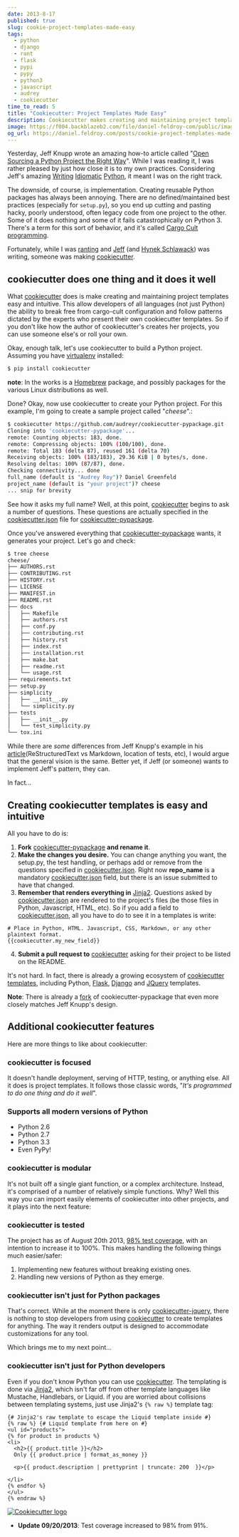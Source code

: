 ```yaml
---
date: 2013-8-17
published: true
slug: cookie-project-templates-made-easy
tags:
  - python
  - django
  - rant
  - flask
  - pypi
  - pypy
  - python3
  - javascript
  - audrey
  - cookiecutter
time_to_read: 5
title: "Cookiecutter: Project Templates Made Easy"
description: Cookiecutter makes creating and maintaining project templates easy and intuitive.
image: https://f004.backblazeb2.com/file/daniel-feldroy-com/public/images/cookiecutter_medium.png
og_url: https://daniel.feldroy.com/posts/cookie-project-templates-made-easy
---
```


Yesterday, Jeff Knupp wrote an amazing how-to article called "[Open Sourcing a Python Project the Right Way](https://www.jeffknupp.com/blog/2013/08/16/open-sourcing-a-python-project-the-right-way/)". While I was reading it, I was rather pleased by just how close it is to my own practices. Considering Jeff's amazing [Writing](https://www.amazon.com/gp/product/B00B5KG0F8/ref=as_li_ss_tl?ie=UTF8&camp=1789creative=390957&creativeASIN=B00B5KG0F8&linkCode=as2&tag=mlinar-20) [Idiomatic](https://www.amazon.com/gp/product/B00B5VXMRG/ref=as_li_ss_tl?ie=UTF8&camp=1789creative=390957&creativeASIN=B00B5VXMRG&linkCode=as2&tag=mlinar-20) [Python](https://www.jeffknupp.com/writing-idiomatic-python-ebook/), it meant I was on the right track.

The downside, of course, is implementation. Creating reusable Python packages has always been annoying. There are no defined/maintained best practices (especially for `setup.py`), so you end up cutting and pasting hacky, poorly understood, often legacy code from one project to the other. Some of it does nothing and some of it fails catastrophically on Python 3. There's a term for this sort of behavior, and it's called [Cargo Cult programming](https://en.wikipedia.org/wiki/Cargo_cult_programming).

Fortunately, while I was [ranting](/made-up-statistics.html#debate-statistics) and [Jeff](https://www.jeffknupp.com/blog/2013/08/16/open-sourcing-a-python-project-the-right-way/) (and [Hynek Schlawack](https://hynek.me/articles/sharing-your-labor-of-love-pypi-quick-and-dirty/)) was writing, someone was making [cookiecutter](https://github.com/audreyr/cookiecutter).

## cookiecutter does one thing and it does it well

What [cookiecutter](https://github.com/audreyr/cookiecutter) does is make creating and maintaining project templates easy and intuitive. This allow developers of all languages (not just Python) the ability to break free from cargo-cult configuration and follow patterns dictated by the experts who present their own cookiecutter templates. So if you don't like how the author of cookiecutter's creates her projects, you can use someone else's or roll your own.

Okay, enough talk, let's use cookiecutter to build a Python project. Assuming you have [virtualenv](https://www.virtualenv.org/) installed:

```bash
$ pip install cookiecutter
```

**note**: In the works is a [Homebrew](https://github.com/mxcl/homebrew) package, and possibly packages for the various Linux distributions as well.

Done? Okay, now use cookiecutter to create your Python project. For this example, I'm going to create a sample project called "_cheese_".:

```bash
$ cookiecutter https://github.com/audreyr/cookiecutter-pypackage.git
Cloning into 'cookiecutter-pypackage'...
remote: Counting objects: 183, done.
remote: Compressing objects: 100% (100/100), done.
remote: Total 183 (delta 87), reused 161 (delta 70)
Receiving objects: 100% (183/183), 29.36 KiB | 0 bytes/s, done.
Resolving deltas: 100% (87/87), done.
Checking connectivity... done
full_name (default is "Audrey Roy")? Daniel Greenfeld
project_name (default is "your project")? cheese
... snip for brevity
```

See how it asks my full name? Well, at this point, [cookiecutter](https://github.com/audreyr/cookiecutter) begins to ask a number of questions. These questions are actually specified in the [cookiecutter.json](https://github.com/audreyr/cookiecutter-pypackage/blob/master/cookiecutter.json) file for [cookiecutter-pypackage](https://github.com/audreyr/cookiecutter-pypackage).

Once you've answered everything that [cookiecutter-pypackage](https://github.com/audreyr/cookiecutter-pypackage) wants, it generates your project. Let's go and check:

```bash
$ tree cheese
cheese/
├── AUTHORS.rst
├── CONTRIBUTING.rst
├── HISTORY.rst
├── LICENSE
├── MANIFEST.in
├── README.rst
├── docs
│   ├── Makefile
│   ├── authors.rst
│   ├── conf.py
│   ├── contributing.rst
│   ├── history.rst
│   ├── index.rst
│   ├── installation.rst
│   ├── make.bat
│   ├── readme.rst
│   └── usage.rst
├── requirements.txt
├── setup.py
├── simplicity
│   ├── __init__.py
│   └── simplicity.py
├── tests
│   ├── __init__.py
│   └── test_simplicity.py
└── tox.ini
```

While there are _some_ differences from Jeff Knupp's example in his [article](https://www.jeffknupp.com/blog/2013/08/16/open-sourcing-a-python-project-the-right-way/)(ReStructuredText vs Markdown, location of tests, etc), I would argue that the general vision is the same. Better yet, if Jeff (or someone) wants to implement Jeff's pattern, they can.

In fact...

## Creating cookiecutter templates is easy and intuitive

All you have to do is:

1.  **Fork** [cookiecutter-pypackage](https://github.com/audreyr/cookiecutter-pypackage) **and rename it**.
2.  **Make the changes you desire.** You can change anything you want, the setup.py, the test handling, or perhaps add or remove from the questions specified in [cookiecutter.json](https://github.com/audreyr/cookiecutter-pypackage/blob/master/cookiecutter.json). Right now **repo_name** is a mandatory [cookiecutter.json](https://github.com/audreyr/cookiecutter-pypackage/blob/master/cookiecutter.json) field, but there is an issue submitted to have that changed.
3.  **Remember that renders everything in** [Jinja2](https://jinja.pocoo.org/). Questions asked by [cookiecutter.json](https://github.com/audreyr/cookiecutter-pypackage/blob/master/cookiecutter.json) are rendered to the project's files (be those files in Python, Javascript, HTML, etc). So if you add a field to [cookiecutter.json](https://github.com/audreyr/cookiecutter-pypackage/blob/master/cookiecutter.json), all you have to do to see it in a templates is write:

```django
# Place in Python, HTML. Javascript, CSS, Markdown, or any other plaintext format.
{{cookiecutter.my_new_field}}
```

4.  **Submit a pull request to** [cookiecutter](https://github.com/audreyr/cookiecutter) asking for their project to be listed on the README.

It's not hard. In fact, there is already a growing ecosystem of [cookiecutter templates](https://github.com/audreyr/cookiecutter#available-templates), including Python, [Flask](https://github.com/sloria/cookiecutter-flask), [Django](https://www.djangopackages.com/grids/g/cookiecutter/) and [JQuery](https://github.com/audreyr/cookiecutter-jquery) templates.

**Note**: There is already a
[fork](https://github.com/Nekroze/cookiecutter-pypackage) of cookiecutter-pypackage that even more closely matches Jeff Knupp's design.

## Additional cookiecutter features

Here are more things to like about cookiecutter:

### cookiecutter is focused

It doesn't handle deployment, serving of HTTP, testing, or anything else. All it does is project templates. It follows those classic words, "_It's programmed to do one thing and do it well_".

### Supports all modern versions of Python

- Python 2.6
- Python 2.7
- Python 3.3
- Even PyPy!

### cookiecutter is modular

It's not built off a single giant function, or a complex architecture. Instead, it's comprised of a number of relatively simple functions. Why? Well this way you can import easily elements of cookiecutter into other projects, and it plays into the next feature:

### cookiecutter is tested

The project has as of August 20th 2013, [98% test coverage](https://coveralls.io/r/audreyr/cookiecutter?branch=master), with an intention to increase it to 100%. This makes handling the following things much easier/safer:

1.  Implementing new features without breaking existing ones.
2.  Handling new versions of Python as they emerge.

### cookiecutter isn't just for Python packages

That's correct. While at the moment there is only [cookiecutter-jquery](https://github.com/audreyr/cookiecutter-jquery), there is nothing to stop developers from using [cookiecutter](https://github.com/audreyr/cookiecutter) to create templates for anything. The way it renders output is designed to accommodate customizations for any tool.

Which brings me to my next point...

### cookiecutter isn't just for Python developers

Even if you don't know Python you can use [cookiecutter](https://github.com/audreyr/cookiecutter). The templating is done via [Jinja2](https://jinja.pocoo.org/), which isn't far off from other template languages like Mustache, Handlebars, or Liquid. if you are worried about collisions between templating systems, just use Jinja2's `{% raw %}` template tag:

```django
{# Jinja2's raw template to escape the Liquid template inside #}
{% raw %} {# Liquid template from here on #}
<ul id="products">
{% for product in products %}
<li>
  <h2>{{ product.title }}</h2>
  Only {{ product.price | format_as_money }}

  <p>{{ product.description | prettyprint | truncate: 200  }}</p>

</li>
{% endfor %}
</ul>
{% endraw %}
```

[![Cookiecutter logo](https://f004.backblazeb2.com/file/daniel-feldroy-com/public/images/cookiecutter_medium.png)](https://github.com/audreyr/cookiecutter)

- **Update 09/20/2013**: Test coverage increased to 98% from 91%.
